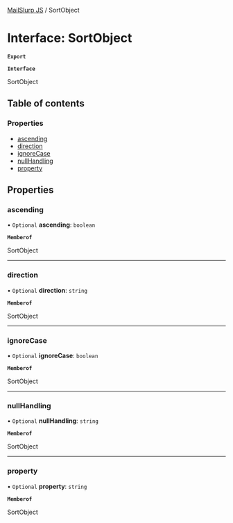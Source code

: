 [MailSlurp JS](../README.md) / SortObject

# Interface: SortObject

**`Export`**

**`Interface`**

SortObject

## Table of contents

### Properties

- [ascending](SortObject.md#ascending)
- [direction](SortObject.md#direction)
- [ignoreCase](SortObject.md#ignorecase)
- [nullHandling](SortObject.md#nullhandling)
- [property](SortObject.md#property)

## Properties

### ascending

• `Optional` **ascending**: `boolean`

**`Memberof`**

SortObject

___

### direction

• `Optional` **direction**: `string`

**`Memberof`**

SortObject

___

### ignoreCase

• `Optional` **ignoreCase**: `boolean`

**`Memberof`**

SortObject

___

### nullHandling

• `Optional` **nullHandling**: `string`

**`Memberof`**

SortObject

___

### property

• `Optional` **property**: `string`

**`Memberof`**

SortObject
